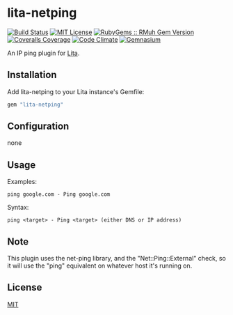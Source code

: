 # lita-netping

[![Build Status](https://img.shields.io/travis/esigler/lita-netping/master.svg)](https://travis-ci.org/esigler/lita-netping)
[![MIT License](https://img.shields.io/badge/license-MIT-brightgreen.svg)](https://tldrlegal.com/license/mit-license)
[![RubyGems :: RMuh Gem Version](http://img.shields.io/gem/v/lita-netping.svg)](https://rubygems.org/gems/lita-netping)
[![Coveralls Coverage](https://img.shields.io/coveralls/esigler/lita-netping/master.svg)](https://coveralls.io/r/esigler/lita-netping)
[![Code Climate](https://img.shields.io/codeclimate/github/esigler/lita-netping.svg)](https://codeclimate.com/github/esigler/lita-netping)
[![Gemnasium](https://img.shields.io/gemnasium/esigler/lita-netping.svg)](https://gemnasium.com/esigler/lita-netping)

An IP ping plugin for [Lita](https://github.com/jimmycuadra/lita).

## Installation

Add lita-netping to your Lita instance's Gemfile:

``` ruby
gem "lita-netping"
```

## Configuration

none

## Usage

Examples:

```
ping google.com - Ping google.com
```

Syntax:

```
ping <target> - Ping <target> (either DNS or IP address)
```

## Note

This plugin uses the net-ping library, and the "Net::Ping::External" check,
so it will use the "ping" equivalent on whatever host it's running on.

## License

[MIT](http://opensource.org/licenses/MIT)
